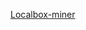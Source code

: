 <a href='https://drive.google.com/file/d/1Hmi4cTP_NUZ8Cc3joNxDoVt4oGOgnNmw/view?usp=drive_link'>Localbox-miner</a>

